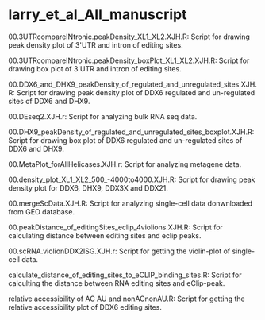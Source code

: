 # larry_et_al_All_manuscript

00.3UTRcompareINtronic.peakDensity_XL1_XL2.XJH.R: Script for drawing peak density plot of 3'UTR and intron of editing sites.

00.3UTRcompareINtronic.peakDensity_boxPlot_XL1_XL2.XJH.R: Script for drawing box plot of 3'UTR and intron of editing sites.

00.DDX6_and_DHX9_peakDensity_of_regulated_and_unregulated_sites.XJH.R: Script for drawing peak density plot of DDX6 regulated and un-regulated sites of DDX6 and DHX9.

00.DEseq2.XJH.r: Script for analyzing bulk RNA seq data.

00.DHX9_peakDensity_of_regulated_and_unregulated_sites_boxplot.XJH.R: Script for drawing box plot of DDX6 regulated and un-regulated sites of DDX6 and DHX9.

00.MetaPlot_forAllHelicases.XJH.r: Script for analyzing metagene data.

00.density_plot_XL1_XL2_500_-4000to4000.XJH.R: Script for drawing peak density plot for DDX6, DHX9, DDX3X and DDX21.

00.mergeScData.XJH.R: Script for analyzing single-cell data donwnloaded from GEO database.

00.peakDistance_of_editingSites_eclip_4violions.XJH.R: Script for calculating distance between editing sites and eclip peaks.

00.scRNA.violionDDX2ISG.XJH.r: Script for getting the violin-plot of single-cell data.

calculate_distance_of_editing_sites_to_eCLIP_binding_sites.R: Script for calculting the distance between RNA editing sites and eClip-peak.

relative accessibility of AC AU and nonACnonAU.R: Script for getting the relative accessibility plot of DDX6 editing sites.
